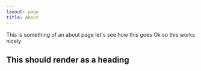 ```yaml
---
layout: page
title: About
---
```

This is something of an about page let's see how this goes
Ok so this works nicely 
## This should render as a heading  
